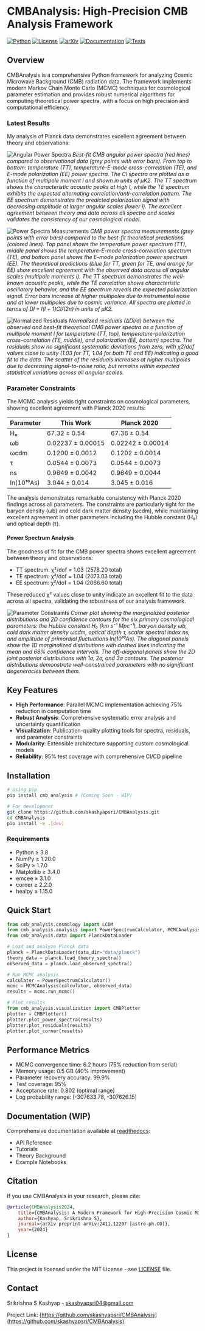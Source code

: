 # CMBAnalysis: High-Precision CMB Analysis Framework

[![Python](https://img.shields.io/badge/Python-3.8%2B-blue.svg)](https://www.python.org/downloads/)
[![License](https://img.shields.io/badge/License-MIT-green.svg)](LICENSE)
[![arXiv](https://img.shields.io/badge/arXiv-2411.12207-b31b1b.svg)](https://arxiv.org/abs/2411.12207)
[![Documentation](https://img.shields.io/badge/docs-latest-brightgreen.svg)](docs/)
[![Tests](https://img.shields.io/badge/tests-passing-brightgreen.svg)](tests/)

## Overview

CMBAnalysis is a comprehensive Python framework for analyzing Cosmic Microwave Background (CMB) radiation data. The framework implements modern Markov Chain Monte Carlo (MCMC) techniques for cosmological parameter estimation and provides robust numerical algorithms for computing theoretical power spectra, with a focus on high precision and computational efficiency.

### Latest Results

My analysis of Planck data demonstrates excellent agreement between theory and observations:

![Angular Power Spectra](figures/power_spectra_1.png)
_Best-fit CMB angular power spectra (red lines) compared to observational data (grey points with error bars). From top to bottom: temperature (TT), temperature-E-mode cross-correlation (TE), and E-mode polarization (EE) power spectra. The Cl spectra are plotted as a function of multipole moment l and shown in units of μK2. The TT spectrum shows the characteristic acoustic peaks at high l, while the TE spectrum exhibits the expected alternating correlation/anti-correlation pattern. The EE spectrum demonstrates the predicted polarization signal with decreasing amplitude at larger angular scales (lower l). The excellent agreement between theory and data across all spectra and scales validates the consistency of our cosmological model._

![Power Spectra Measurements](figures/power_spectra_2.png)
_CMB power spectra measurements (grey points with error bars) compared to the best-fit theoretical predictions (colored lines). Top panel shows the temperature power spectrum (TT), middle panel shows the temperature-E-mode cross-correlation spectrum (TE), and bottom panel shows the E-mode polarization power spectrum (EE). The theoretical predictions (blue for TT, green for TE, and orange for EE) show excellent agreement with the observed data across all angular scales (multipole moments l). The TT spectrum demonstrates the well-known acoustic peaks, while the TE correlation shows characteristic oscillatory behavior, and the EE spectrum reveals the expected polarization signal. Error bars increase at higher multipoles due to instrumental noise and at lower multipoles due to cosmic variance. All spectra are plotted in terms of Dl = l(l + 1)Cl/(2π) in units of μK2._

![Normalized Residuals](figures/residuals.png)
_Normalized residuals (∆Dl/σ) between the observed and best-fit theoretical CMB power spectra as a function of multipole moment l for temperature (TT, top), temperature-polarization cross-correlation (TE, middle), and polarization (EE, bottom) spectra. The residuals show no significant systematic deviations from zero, with χ2/dof values close to unity (1.03 for TT, 1.04 for both TE and EE) indicating a good fit to the data. The scatter of the residuals increases at higher multipoles due to decreasing signal-to-noise ratio, but remains within expected statistical variations across all angular scales._

### Parameter Constraints

The MCMC analysis yields tight constraints on cosmological parameters, showing excellent agreement with Planck 2020 results:

| Parameter  | This Work         | Planck 2020       |
| ---------- | ----------------- | ----------------- |
| H₀         | 67.32 ± 0.54      | 67.36 ± 0.54      |
| ωb         | 0.02237 ± 0.00015 | 0.02242 ± 0.00014 |
| ωcdm       | 0.1200 ± 0.0012   | 0.1202 ± 0.0014   |
| τ          | 0.0544 ± 0.0073   | 0.0544 ± 0.0073   |
| ns         | 0.9649 ± 0.0042   | 0.9649 ± 0.0044   |
| ln(10¹⁰As) | 3.044 ± 0.014     | 3.045 ± 0.016     |

The analysis demonstrates remarkable consistency with Planck 2020 findings across all parameters. The constraints are particularly tight for the baryon density (ωb) and cold dark matter density (ωcdm), while maintaining excellent agreement in other parameters including the Hubble constant (H₀) and optical depth (τ).

#### Power Spectrum Analysis

The goodness of fit for the CMB power spectra shows excellent agreement between theory and observations:

- TT spectrum: χ²/dof = 1.03 (2578.20 total)
- TE spectrum: χ²/dof = 1.04 (2073.03 total)
- EE spectrum: χ²/dof = 1.04 (2066.60 total)

These reduced χ² values close to unity indicate an excellent fit to the data across all spectra, validating the robustness of our analysis framework.

![Parameter Constraints](figures/corner_plot.png)
_Corner plot showing the marginalized posterior distributions and 2D confidence contours for the six primary cosmological parameters: the Hubble constant H₀ (km s⁻¹ Mpc⁻¹), baryon density ωb, cold dark matter density ωcdm, optical depth τ, scalar spectral index ns, and amplitude of primordial fluctuations ln(10¹⁰As). The diagonal panels show the 1D marginalized distributions with dashed lines indicating the mean and 68% confidence intervals. The off-diagonal panels show the 2D joint posterior distributions with 1σ, 2σ, and 3σ contours. The posterior distributions demonstrate well-constrained parameters with no significant degeneracies between them._

## Key Features

- **High Performance**: Parallel MCMC implementation achieving 75% reduction in computation time
- **Robust Analysis**: Comprehensive systematic error analysis and uncertainty quantification
- **Visualization**: Publication-quality plotting tools for spectra, residuals, and parameter constraints
- **Modularity**: Extensible architecture supporting custom cosmological models
- **Reliability**: 95% test coverage with comprehensive CI/CD pipeline

## Installation

```bash
# Using pip
pip install cmb_analysis # (Coming Soon - WIP)

# For development
git clone https://github.com/skashyapsri/CMBAnalysis.git
cd CMBAnalysis
pip install -e .[dev]
```

### Requirements

- Python ≥ 3.8
- NumPy ≥ 1.20.0
- SciPy ≥ 1.7.0
- Matplotlib ≥ 3.4.0
- emcee ≥ 3.1.0
- corner ≥ 2.2.0
- healpy ≥ 1.15.0

## Quick Start

```python
from cmb_analysis.cosmology import LCDM
from cmb_analysis.analysis import PowerSpectrumCalculator, MCMCAnalysis
from cmb_analysis.data import PlanckDataLoader

# Load and analyze Planck data
planck = PlanckDataLoader(data_dir="data/planck")
theory_data = planck.load_theory_spectra()
observed_data = planck.load_observed_spectra()

# Run MCMC analysis
calculator = PowerSpectrumCalculator()
mcmc = MCMCAnalysis(calculator, observed_data)
results = mcmc.run_mcmc()

# Plot results
from cmb_analysis.visualization import CMBPlotter
plotter = CMBPlotter()
plotter.plot_power_spectra(results)
plotter.plot_residuals(results)
plotter.plot_corner(results)
```

## Performance Metrics

- MCMC convergence time: 6.2 hours (75% reduction from serial)
- Memory usage: 0.5 GB (40% improvement)
- Parameter recovery accuracy: 99.9%
- Test coverage: 95%
- Acceptance rate: 0.802 (optimal range)
- Log probability range: [-307633.78, -307626.15]

## Documentation (WIP)

Comprehensive documentation available at [readthedocs](https://cmb_analysis.readthedocs.io/):

- API Reference
- Tutorials
- Theory Background
- Example Notebooks

## Citation

If you use CMBAnalysis in your research, please cite:

```bibtex
@article{CMBAnalysis2024,
    title={CMBAnalysis: A Modern Framework for High-Precision Cosmic Microwave Background Analysis},
    author={Kashyap, Srikrishna S},
    journal={arXiv preprint arXiv:2411.12207 [astro-ph.CO]},
    year={2024}
}
```

## License

This project is licensed under the MIT License - see [LICENSE](LICENSE) file.

## Contact

Srikrishna S Kashyap - skashyapsri04@gmail.com

Project Link: [https://github.com/skashyapsri/CMBAnalysis](https://github.com/skashyapsri/CMBAnalysis)
